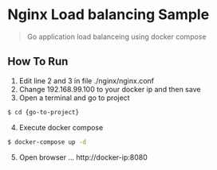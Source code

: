 

# Nginx Load balancing Sample

> Go application load balanceing using docker compose

## How To Run
1. Edit line 2 and 3 in file ./nginx/nginx.conf
2. Change 192.168.99.100 to your docker ip and then save
3. Open a terminal and go to project
```bash
$ cd {go-to-project}
```
4. Execute docker compose
```bash
$ docker-compose up -d
```
5. Open browser
...  http://docker-ip:8080
